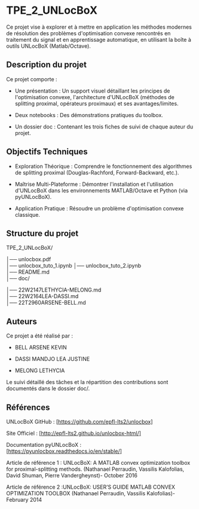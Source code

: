 # TPE_2_UNLocBoX
Ce projet vise à explorer et à mettre en application les méthodes modernes de résolution des problèmes d'optimisation convexe rencontrés en traitement du signal et en apprentissage automatique, en utilisant la boîte à outils UNLocBoX (Matlab/Octave).

## Description du projet

Ce projet comporte :

- Une présentation : Un support visuel détaillant les principes de l'optimisation convexe, l'architecture d'UNLocBoX (méthodes de splitting proximal, opérateurs proximaux) et ses avantages/limites.

- Deux notebooks : Des démonstrations pratiques du toolbox.

- Un dossier doc : Contenant les trois fiches de suivi de chaque auteur du projet.

## Objectifs Techniques

- Exploration Théorique : Comprendre le fonctionnement des algorithmes de splitting proximal (Douglas-Rachford, Forward-Backward, etc.).

- Maîtrise Multi-Plateforme : Démontrer l'installation et l'utilisation d'UNLocBoX dans les environnements MATLAB/Octave et Python (via pyUNLocBoX).

- Application Pratique : Résoudre un problème d'optimisation convexe classique.

## Structure du projet

TPE_2_UNLocBoX/
  
  │── unlocbox.pdf          
  │── unlocbox_tuto_1.ipynb
  │── unlocbox_tuto_2.ipynb                           
  │── README.md    
  │── doc/
  
  │── 22W2147LETHYCIA-MELONG.md           
  │── 22W2164LEA-DASSI.md                     
  │── 22T2960ARSENE-BELL.md          


## Auteurs

Ce projet a été réalisé par :

- BELL ARSENE KEVIN

- DASSI MANDJO LEA JUSTINE

- MELONG LETHYCIA

Le suivi détaillé des tâches et la répartition des contributions sont documentés dans le dossier doc/.

## Références

UNLocBoX GitHub : [https://github.com/epfl-lts2/unlocbox]

Site Officiel : [http://epfl-lts2.github.io/unlocbox-html/]

Documentation pyUNLocBoX : [https://pyunlocbox.readthedocs.io/en/stable/]

Article de référence 1 : UNLocBoX: A MATLAB convex optimization toolbox for proximal-splitting methods. (Nathanael Perraudin, Vassilis Kalofolias, David Shuman, Pierre Vandergheynst)-
October 2016

Article de référence 2 :UNLocBoX: USER’S GUIDE MATLAB CONVEX OPTIMIZATION TOOLBOX (Nathanael Perraudin, Vassilis Kalofolias)- February 2014


